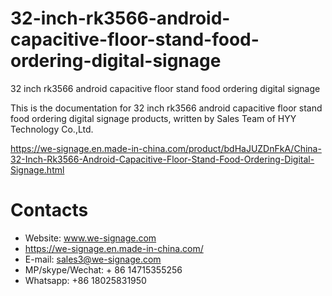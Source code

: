# 32-inch-rk3566-android-capacitive-floor-stand-food-ordering-digital-signage
32 inch rk3566 android capacitive floor stand food ordering digital signage

This is the documentation for 32 inch rk3566 android capacitive floor stand food ordering digital signage products, written by Sales Team of HYY Technology Co.,Ltd.

https://we-signage.en.made-in-china.com/product/bdHaJUZDnFkA/China-32-Inch-Rk3566-Android-Capacitive-Floor-Stand-Food-Ordering-Digital-Signage.html

# Contacts
- Website: www.we-signage.com
- https://we-signage.en.made-in-china.com/
- E-mail: sales3@we-signage.com
- MP/skype/Wechat: + 86 14715355256
- Whatsapp: +86 18025831950
